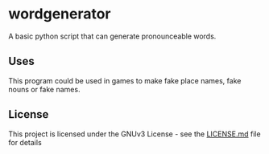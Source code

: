 # wordgenerator
A basic python script that can generate pronounceable words.

## Uses
This program could be used in games to make fake place names, fake nouns or fake names.

## License

This project is licensed under the GNUv3 License - see the [LICENSE.md](LICENSE) file for details
